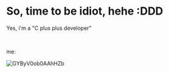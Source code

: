 # So, time to be idiot, hehe :DDD
Yes, i'm a "C plus plus developer"

<br />

me:

![GYByV0ob0AAhHZb](https://github.com/user-attachments/assets/e5c6abb7-96de-4314-a60c-60810b79485e)
